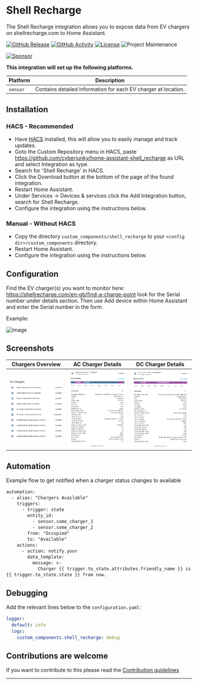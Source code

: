 # Shell Recharge

The Shell Recharge integration allows you to expose data from EV chargers on shellrecharge.com to Home Assistant.

[![GitHub Release][releases-shield]][releases]
[![GitHub Activity][commits-shield]][commits]
[![License][license-shield]](LICENSE)
![Project Maintenance][maintenance-shield]

[![Sponsor][sponsor-shield]][sponsor]

**This integration will set up the following platforms.**

| Platform | Description                                                    |
| -------- | -------------------------------------------------------------- |
| `sensor` | Contains detailed information for each EV charger at location. |

## Installation

### HACS - Recommended

- Have [HACS](https://hacs.xyz) installed, this will allow you to easily manage and track updates.
- Goto the Custom Repository menu in HACS, paste https://github.com/cyberjunky/home-assistant-shell_recharge as URL and select Integration as type.
- Search for 'Shell Recharge' in HACS.
- Click the Download button at the bottom of the page of the found integration.
- Restart Home Assistant.
- Under Services -> Devices & services click the Add Integration button, search for Shell Recharge.
- Configure the integration using the instructions below.

### Manual - Without HACS

- Copy the directory `custom_components/shell_recharge` to your `<config dir>/custom_components` directory.
- Restart Home Assistant.
- Configure the integration using the instructions below.

## Configuration

Find the EV charger(s) you want to monitor here: https://shellrecharge.com/en-gb/find-a-charge-point look for the Serial number under details section.
Then use Add device within Home Assistant and enter the Serial number in the form.

Example:

<img width="299" alt="image" src="https://github.com/user-attachments/assets/4a6ecb02-2853-4455-90ec-8d4f41eb8b61" />

## Screenshots

| Chargers Overview                              | AC Charger Details                             | DC Charger Details                                |
| ---------------------------------------------- | ---------------------------------------------- | ------------------------------------------------- |
| ![Chargers Overview](screenshots/overview.png) | ![AC Charger Details](screenshots/details.png) | ![DC Charger Details](screenshots/details_dc.png) |

## Automation

Example flow to get notified when a charger status changes to available

```
automation:
  - alias: "Chargers Available"
    triggers:
      - trigger: state
        entity_id:
          - sensor.some_charger_1
          - sensor.some_charger_2
        from: "Occupied"
        to: "Available"
    actions:
      - action: notify.your
        data_template:
          message: >-
            Charger {{ trigger.to_state.attributes.friendly_name }} is {{ trigger.to_state.state }} from now.
```

## Debugging

Add the relevant lines below to the `configuration.yaml`:

```yaml
logger:
  default: info
  logs:
    custom_components.shell_recharge: debug
```

<!---->

## Contributions are welcome

If you want to contribute to this please read the [Contribution guidelines](CONTRIBUTING.md)

---

[commits-shield]: https://img.shields.io/github/commit-activity/y/cyberjunky/home-assistant-shell_recharge.svg?style=for-the-badge
[commits]: https://github.com/cyberjunky/home-assistant-shell_recharge/commits/main
[license-shield]: https://img.shields.io/github/license/cyberjunky/home-assistant-shell_recharge.svg?style=for-the-badge
[maintenance-shield]: https://img.shields.io/badge/maintainer-%40cyberjunky-blue.svg?style=for-the-badge
[releases-shield]: https://img.shields.io/github/release/cyberjunky/home-assistant-shell_recharge.svg?style=for-the-badge
[releases]: https://github.com/cyberjunky/home-assistant-shell_recharge/releases
[sponsor-shield]: https://img.shields.io/static/v1?label=Sponsor&message=%E2%9D%A4&logo=GitHub&color=%23fe8e86
[sponsor]: https://github.com/sponsors/cyberjunky
